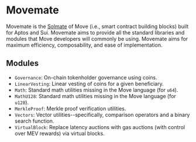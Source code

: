 # Movemate

Movemate is the [Solmate](https://github.com/transmissions11/solmate) of Move (i.e., smart contract building blocks) built for Aptos and Sui. Movemate aims to provide all the standard libraries and modules that Move developers will commonly be using. Movemate aims for maximum efficiency, composability, and ease of implementation.

## Modules

* `Governance`: On-chain tokenholder governance using coins.
* `LinearVesting`: Linear vesting of coins for a given beneficiary.
* `Math`: Standard math utilities missing in the Move language (for `u64`).
* `MathU128`: Standard math utilities missing in the Move language (for `u128`).
* `MerkleProof`: Merkle proof verification utilities.
* `Vectors`: Vector utilities--specifically, comparison operators and a binary search function.
* `VirtualBlock`: Replace latency auctions with gas auctions (with control over MEV rewards) via virtual blocks.
